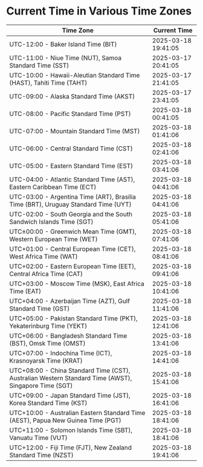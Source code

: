 # Current Time in Various Time Zones

| Time Zone | Current Time |
|-----------|--------------|
| UTC-12:00 - Baker Island Time (BIT) | 2025-03-18 19:41:05 |
| UTC-11:00 - Niue Time (NUT), Samoa Standard Time (SST) | 2025-03-17 20:41:05 |
| UTC-10:00 - Hawaii-Aleutian Standard Time (HAST), Tahiti Time (TAHT) | 2025-03-17 21:41:05 |
| UTC-09:00 - Alaska Standard Time (AKST) | 2025-03-17 23:41:05 |
| UTC-08:00 - Pacific Standard Time (PST) | 2025-03-18 00:41:05 |
| UTC-07:00 - Mountain Standard Time (MST) | 2025-03-18 01:41:06 |
| UTC-06:00 - Central Standard Time (CST) | 2025-03-18 02:41:06 |
| UTC-05:00 - Eastern Standard Time (EST) | 2025-03-18 03:41:06 |
| UTC-04:00 - Atlantic Standard Time (AST), Eastern Caribbean Time (ECT) | 2025-03-18 04:41:06 |
| UTC-03:00 - Argentina Time (ART), Brasília Time (BRT), Uruguay Standard Time (UYT) | 2025-03-18 04:41:06 |
| UTC-02:00 - South Georgia and the South Sandwich Islands Time (SGT) | 2025-03-18 05:41:06 |
| UTC±00:00 - Greenwich Mean Time (GMT), Western European Time (WET) | 2025-03-18 07:41:06 |
| UTC+01:00 - Central European Time (CET), West Africa Time (WAT) | 2025-03-18 08:41:06 |
| UTC+02:00 - Eastern European Time (EET), Central Africa Time (CAT) | 2025-03-18 09:41:06 |
| UTC+03:00 - Moscow Time (MSK), East Africa Time (EAT) | 2025-03-18 10:41:06 |
| UTC+04:00 - Azerbaijan Time (AZT), Gulf Standard Time (GST) | 2025-03-18 11:41:06 |
| UTC+05:00 - Pakistan Standard Time (PKT), Yekaterinburg Time (YEKT) | 2025-03-18 12:41:06 |
| UTC+06:00 - Bangladesh Standard Time (BST), Omsk Time (OMST) | 2025-03-18 13:41:06 |
| UTC+07:00 - Indochina Time (ICT), Krasnoyarsk Time (KRAT) | 2025-03-18 14:41:06 |
| UTC+08:00 - China Standard Time (CST), Australian Western Standard Time (AWST), Singapore Time (SGT) | 2025-03-18 15:41:06 |
| UTC+09:00 - Japan Standard Time (JST), Korea Standard Time (KST) | 2025-03-18 16:41:06 |
| UTC+10:00 - Australian Eastern Standard Time (AEST), Papua New Guinea Time (PGT) | 2025-03-18 18:41:06 |
| UTC+11:00 - Solomon Islands Time (SBT), Vanuatu Time (VUT) | 2025-03-18 18:41:06 |
| UTC+12:00 - Fiji Time (FJT), New Zealand Standard Time (NZST) | 2025-03-18 19:41:06 |

